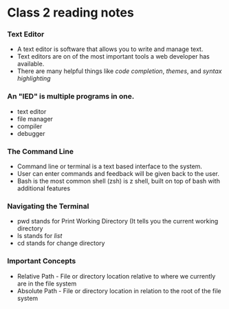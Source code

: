 # Class 2 reading notes


### Text Editor
* A text editor is software that allows you to write and manage text. 
* Text editors are on of the most important tools a web developer has available.
* There are many helpful things like *code completion*, *themes*, and *syntax highlighting*

### An "IED" is multiple programs in one.
* text editor
* file manager
* compiler
* debugger

### The Command Line
* Command line or terminal is a text based interface to the system. 
* User can enter commands and feedback will be given back to the user. 
* Bash is the most common shell (zsh) is z shell, built on top of bash with additional features

### Navigating the Terminal
* pwd stands for Print Working Directory (It tells you the current working directory
* ls stands for *list*
* cd stands for change directory

### Important Concepts
* Relative Path - File or directory location relative to where we currently are in the file system
* Absolute Path - File or directory location in relation to the root of the file system
